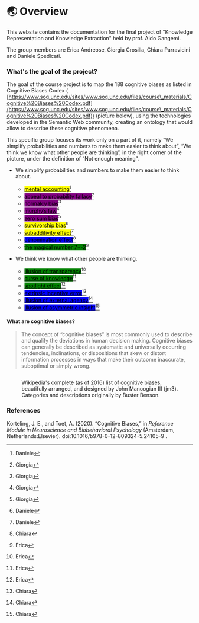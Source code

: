 # 🌏 Overview

This website contains the documentation for the final project of  "Knowledge Representation and Knowledge Extraction" held by prof. Aldo Gangemi.&#x20;

The group members are Erica Andreose, Giorgia Crosilla, Chiara Parravicini and Daniele Spedicati.

### What's the goal of the project?

The goal of the course project is to map the 188 cognitive biases as listed in Cognitive Biases Codex ( [https://www.sog.unc.edu/sites/www.sog.unc.edu/files/course\_materials/Cognitive%20Biases%20Codex.pdf](https://www.sog.unc.edu/sites/www.sog.unc.edu/files/course\_materials/Cognitive%20Biases%20Codex.pdf)) (picture below), using the technologies developed in the Semantic Web community, creating an ontology that would allow to describe these cognitive phenomena. &#x20;

This specific group focuses its work only on a part of it, namely “We simplify probabilities and numbers to make them easier to think about”, “We think we know what other people are thinking”, in the right corner of the picture, under the definition of “Not enough meaning”.&#x20;

* We simplify probabilities and numbers to make them easier to think about.
  * [<mark style="background-color:yellow;">mental accounting</mark>](#user-content-fn-1)[^1]
  * [<mark style="background-color:purple;">appeal to probability fallacy</mark>](#user-content-fn-2)[^2]
  * [<mark style="background-color:purple;">normalcy bias</mark>](#user-content-fn-3)[^3]
  * [<mark style="background-color:purple;">murphy’s law</mark>](#user-content-fn-4)[^4]
  * [<mark style="background-color:purple;">zero sum bias</mark>](#user-content-fn-5)[^5]
  * [<mark style="background-color:yellow;">survivorship bias</mark>](#user-content-fn-6)[^6]
  * [<mark style="background-color:yellow;">subadditivity effect</mark>](#user-content-fn-7)[^7]
  * [<mark style="background-color:blue;">denomination effect</mark>](#user-content-fn-8)[^8]
  *   [<mark style="background-color:green;">the magical number 7+-2</mark>](#user-content-fn-9)[^9]


* We think we know what other people are thinking.&#x20;
  * [<mark style="background-color:green;">illusion of transparency</mark>](#user-content-fn-10)[^10]
  * [<mark style="background-color:green;">curse of knowledge</mark>](#user-content-fn-11)[^11]
  * [<mark style="background-color:green;">spotlight effect</mark>](#user-content-fn-12)[^12]
  * [<mark style="background-color:blue;">extrinsic incentive error</mark>](#user-content-fn-13)[^13]
  * [<mark style="background-color:blue;">illusion of external agency</mark>](#user-content-fn-14)[^14]
  * [<mark style="background-color:blue;">illusion of asymmetric insight</mark>](#user-content-fn-15)[^15]

#### What are cognitive biases?

> The concept of “cognitive biases” is most commonly used to describe and qualify the deviations in human decision making. Cognitive biases can generally be described as systematic and universally occurring tendencies, inclinations, or dispositions that skew or distort information processes in ways that make their outcome inaccurate, suboptimal or simply wrong.



<figure><img src="https://upload.wikimedia.org/wikipedia/commons/6/65/Cognitive_bias_codex_en.svg" alt=""><figcaption><p>Wikipedia's complete (as of 2016) list of cognitive biases, beautifully arranged, and designed by John Manoogian III (jm3). Categories and descriptions originally by Buster Benson.</p></figcaption></figure>



### References

Korteling, J. E., and Toet, A. (2020). “Cognitive Biases,” in _Reference Module in Neuroscience and Biobehavioral Psychology_ (Amsterdam, Netherlands:Elsevier). doi:10.1016/b978-0-12-809324-5.24105-9 .

[^1]: Daniele

[^2]: Giorgia

[^3]: Giorgia

[^4]: Giorgia

[^5]: Giorgia

[^6]: Daniele

[^7]: Daniele

[^8]: Chiara

[^9]: Erica

[^10]: Erica

[^11]: Erica

[^12]: Erica

[^13]: Chiara

[^14]: Chiara

[^15]: Chiara
